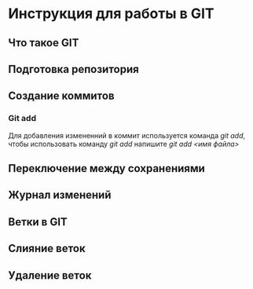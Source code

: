 # Инструкция для работы в GIT

## Что такое GIT

## Подготовка репозитория

## Создание коммитов

### Git  add

Для добавления измененний в коммит используется команда *git add*, чтобы использовать команду *git add* напишите *git add <имя файла>*

## Переключение между сохранениями

## Журнал изменений

## Ветки в GIT

## Слияние веток

## Удаление веток